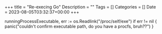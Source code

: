+++
title = "Re-execing Go"
Description = ""
Tags = []
Categories = []
Date = 2023-08-05T03:32:37+00:00
+++


runningProcessExecutable, err := os.Readlink("/proc/self/exe")
if err != nil {
    panic("couldn't confirm executable path, do you have a procfs, bruh??")
}




